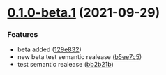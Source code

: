 # [0.1.0-beta.1](https://github.com/ahmedloai/semantic-release-test/compare/v0.0.0...v0.1.0-beta.1) (2021-09-29)
### Features
* beta added ([129e832](https://github.com/ahmedloai/semantic-release-test/commit/129e832e40812bb5a9271fb4c9fae361b974b609))
* new beta test semantic realease ([b5ee7c5](https://github.com/ahmedloai/semantic-release-test/commit/b5ee7c5849766518308f597db3ccdb58073b81a1))
* test semantic realease ([bb2b21b](https://github.com/ahmedloai/semantic-release-test/commit/bb2b21bbc076e874f2afad4da36479363b72cdb9))

